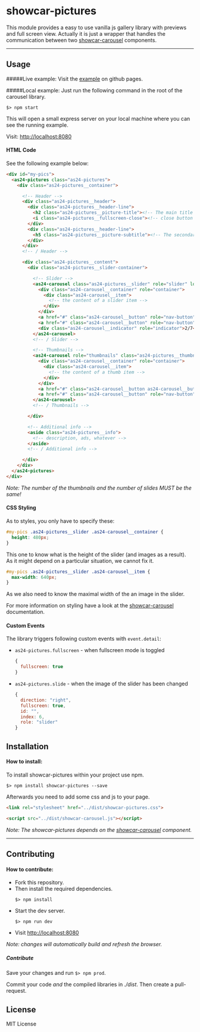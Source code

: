 # showcar-pictures

This module provides a easy to use vanilla js gallery library with previews and full screen view.
Actually it is just a wrapper that handles the communication between two [showcar-carousel](https://github.com/AutoScout24/showcar-carousel) components.

***

## Usage

#####Live example:
Visit the [example](https://autoscout24.github.io/showcar-pictures/) on github pages.


#####Local example:
Just run the following command in the root of the carousel library.

```
$> npm start
```
This will open a small express server on your local machine where you can see the running example.

Visit: [http://localhost:8080](http://localhost:8080)

#### HTML Code

See the following example below:

```html
<div id="my-pics">
  <as24-pictures class="as24-pictures">
    <div class="as24-pictures__container">

      <!-- Header -->
      <div class="as24-pictures__header">
        <div class="as24-pictures__header-line">
          <h2 class="as24-pictures__picture-title"><!-- The main title of the gallery --></h2>
          <i class="as24-pictures__fullscreen-close"><!-- close button text --></i>
        </div>
        <div class="as24-pictures__header-line">
          <h5 class="as24-pictures__picture-subtitle"><!-- The secondary title of the gallery --></h5>
        </div>
      </div>
      <!-- / Header -->

      <div class="as24-pictures__content">
        <div class="as24-pictures__slider-container">

          <!-- Slider -->
          <as24-carousel class="as24-pictures__slider" role="slider" loop="infinite">
            <div class="as24-carousel__container" role="container">
              <div class="as24-carousel__item">
                <!-- the content of a slider item -->
              </div>
            </div>
            <a href="#" class="as24-carousel__button" role="nav-button" data-direction="left"></a>
            <a href="#" class="as24-carousel__button" role="nav-button" data-direction="right"></a>
            <div class="as24-carousel__indicator" role="indicator">2/7</div>
          </as24-carousel>
          <!-- / Slider -->

          <!-- Thumbnails -->
          <as24-carousel role="thumbnails" class="as24-pictures__thumbnails">
            <div class="as24-carousel__container" role="container">
              <div class="as24-carousel__item">
                <!-- the content of a thumb item -->
              </div>
            </div>
            <a href="#" class="as24-carousel__button as24-carousel__button--hidden" role="nav-button" data-direction="left"></a>
            <a href="#" class="as24-carousel__button" role="nav-button" data-direction="right"></a>
          </as24-carousel>
          <!-- / Thumbnails -->

        </div>

        <!-- Additional info -->
        <aside class="as24-pictures__info">
          <!-- description, ads, whatever -->
        </aside>
        <!-- / Additional info -->

      </div>
    </div>
  </as24-pictures>
</div>
```
*Note: The number of the thumbnails and the number of slides MUST be the same!*

#### CSS Styling

As to styles, you only have to specify these:

```css
#my-pics .as24-pictures__slider .as24-carousel__container {
  height: 480px;
}
```

This one to know what is the height of the slider (and images as a result). As it might depend on a particular situation, we cannot fix it.

```css
#my-pics .as24-pictures__slider .as24-carousel__item {
  max-width: 640px;
}
```

As we also need to know the maximal width of the an image in the slider.

For more information on styling have a look at the [showcar-carousel](https://github.com/AutoScout24/showcar-carousel) documentation.

#### Custom Events

The library triggers following custom events with `event.detail`:

 * `as24-pictures.fullscreen` - when fullscreen mode is toggled

   ```js
   {
     fullscreen: true
   }
   ```

 * `as24-pictures.slide` - when the image of the slider has been changed

   ```js
   {
     direction: "right",
     fullscreen: true,
     id: "",
     index: 6,
     role: "slider"
   }
   ```

## Installation

#### How to install:

To install showcar-pictures within your project use npm.

```
$> npm install showcar-pictures --save
```

Afterwards you need to add some css and js to your page.

```html
<link rel="stylesheet" href="../dist/showcar-pictures.css">
```

```html
<script src="../dist/showcar-carousel.js"></script>
```

*Note: The showcar-pictures depends on the [showcar-carousel](https://github.com/AutoScout24/showcar-carousel) component.*

***

## Contributing

#### How to contribute:

* Fork this repository.      
* Then install the required dependencies.
    ```
    $> npm install
    ```  
* Start the dev server.
    ```
    $> npm run dev
    ```
* Visit [http://localhost:8080](http://localhost:8080)

*Note: changes will automatically build and refresh the browser.*

##### Contribute

Save your changes and run `$> npm prod`.

Commit your code _and_ the compiled libraries in _./dist_. Then create a pull-request.

## License

MIT License
